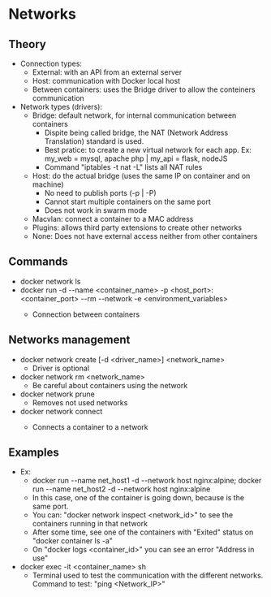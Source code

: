 # Networks

## Theory
- Connection types:
  - External: with an API from an external server
  - Host: communication with Docker local host
  - Between containers: uses the Bridge driver to allow the conteiners communication
- Network types (drivers):
  - Bridge: default network, for internal communication between containers
    - Dispite being called bridge, the NAT (Network Address Translation) standard is used.
    - Best pratice: to create a new virtual network for each app. Ex: my_web = mysql, apache php | my_api = flask, nodeJS
    - Command "iptables -t nat -L" lists all NAT rules
  - Host: do the actual bridge (uses the same IP on container and on machine)
    - No need to publish ports (-p | -P)
    - Cannot start multiple containers on the same port
    - Does not work in swarm mode 
  - Macvlan: connect a container to a MAC address
  - Plugins: allows third party extensions to create other networks
  - None: Does not have external access neither from other containers

## Commands
- docker network ls
- docker run -d --name <container_name> -p <host_port>:<container_port> --rm --network <networkname> -e <environment_variables>
  - Connection between containers

## Networks management
- docker network create [-d <driver_name>] <network_name> 
  - Driver is optional
- docker network rm <network_name>
  - Be careful about containers using the network
- docker network prune
  - Removes not used networks
- docker network connect <network> <container>
  - Connects a container to a network

## Examples
- Ex: 
  - docker run --name net_host1 -d --network host nginx:alpine; docker run --name net_host2 -d --network host nginx:alpine  
  - In this case, one of the container is going down, because is the same port.
  - You can: "docker network inspect <network_id>" to see the containers running in that network
  - After some time, see one of the containers with "Exited" status on "docker container ls -a"
  - On "docker logs <container_id>" you can see an error "Address in use"
- docker exec -it <container_name> sh 
  - Terminal used to test the communication with the different networks. Command to test: "ping <Network_IP>"